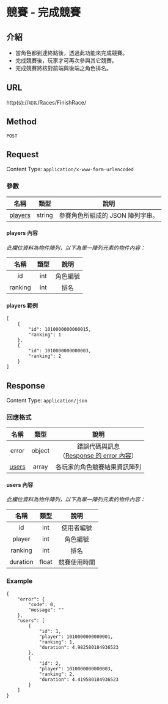 # 競賽 - 完成競賽

## 介紹

- 當角色都到達終點後，透過此功能來完成競賽。
- 完成競賽後，玩家才可再次參與其它競賽。
- 完成競賽將核對前端與後端之角色排名。

## URL

http(s)://`域名`/Races/FinishRace/

## Method

`POST`

## Request

Content Type: `application/x-www-form-urlencoded`

### 參數

| 名稱 | 類型 | 說明 |
|:-:|:-:|:-:|
| [players](#players) | string | 參賽角色所組成的 JSON 陣列字串。 |

#### <span id="players">players 內容</span>

_此欄位資料為物件陣列，以下為單一陣列元素的物件內容：_

| 名稱 | 類型 | 說明 |
|:-:|:-:|:-:|
| id | int | 角色編號 |
| ranking | int | 排名 |

#### players 範例

	[
		{
			"id": 1010000000000015,
			"ranking": 1
		},
		{
			"id": 1010000000000003,
			"ranking": 2
		}
	]

## Response

Content Type: `application/json`

### 回應格式

| 名稱 | 類型 | 說明 |
|:-:|:-:|:-:|
| error | object | 錯誤代碼與訊息<br>（[Response 的 error 內容](../response.md#error)） |
| [users](#users) | array | 各玩家的角色競賽結果資訊陣列 |

#### <span id="users">users 內容</span>

_此欄位資料為物件陣列，以下為單一陣列元素的物件內容：_

| 名稱 | 類型 | 說明 |
|:-:|:-:|:-:|
| id | int | 使用者編號 |
| player | int | 角色編號 |
| ranking | int | 排名 |
| duration | float | 競賽使用時間 |

### Example

	{
	    "error": {
	        "code": 0,
	        "message": ""
	    },
	    "users": [
	        {
	            "id": 1,
	            "player": 1010000000000001,
	            "ranking": 1,
	            "duration": 4.982580184936523
	        },
	        {
	            "id": 2,
	            "player": 1010000000000003,
	            "ranking": 2,
	            "duration": 4.419580184936523
	        }
	    ]
	}